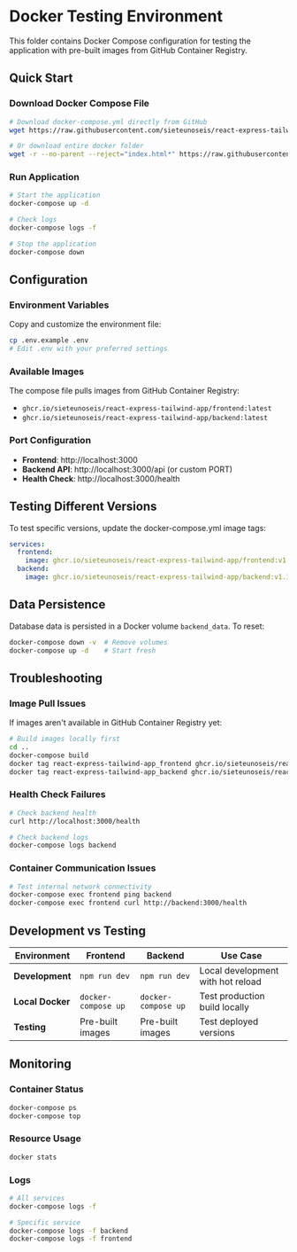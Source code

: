 # Docker Testing Environment

This folder contains Docker Compose configuration for testing the application with pre-built images from GitHub Container Registry.

## Quick Start

### Download Docker Compose File
```bash
# Download docker-compose.yml directly from GitHub
wget https://raw.githubusercontent.com/sieteunoseis/react-express-tailwind-app/main/docker/docker-compose.yml

# Or download entire docker folder
wget -r --no-parent --reject="index.html*" https://raw.githubusercontent.com/sieteunoseis/react-express-tailwind-app/main/docker/
```

### Run Application
```bash
# Start the application
docker-compose up -d

# Check logs
docker-compose logs -f

# Stop the application
docker-compose down
```

## Configuration

### Environment Variables
Copy and customize the environment file:
```bash
cp .env.example .env
# Edit .env with your preferred settings
```

### Available Images
The compose file pulls images from GitHub Container Registry:
- `ghcr.io/sieteunoseis/react-express-tailwind-app/frontend:latest`
- `ghcr.io/sieteunoseis/react-express-tailwind-app/backend:latest`

### Port Configuration
- **Frontend**: http://localhost:3000
- **Backend API**: http://localhost:3000/api (or custom PORT)
- **Health Check**: http://localhost:3000/health

## Testing Different Versions

To test specific versions, update the docker-compose.yml image tags:

```yaml
services:
  frontend:
    image: ghcr.io/sieteunoseis/react-express-tailwind-app/frontend:v1.1.0
  backend:
    image: ghcr.io/sieteunoseis/react-express-tailwind-app/backend:v1.1.0
```

## Data Persistence

Database data is persisted in a Docker volume `backend_data`. To reset:

```bash
docker-compose down -v  # Remove volumes
docker-compose up -d    # Start fresh
```

## Troubleshooting

### Image Pull Issues
If images aren't available in GitHub Container Registry yet:
```bash
# Build images locally first
cd ..
docker-compose build
docker tag react-express-tailwind-app_frontend ghcr.io/sieteunoseis/react-express-tailwind-app/frontend:latest
docker tag react-express-tailwind-app_backend ghcr.io/sieteunoseis/react-express-tailwind-app/backend:latest
```

### Health Check Failures
```bash
# Check backend health
curl http://localhost:3000/health

# Check backend logs
docker-compose logs backend
```

### Container Communication Issues
```bash
# Test internal network connectivity
docker-compose exec frontend ping backend
docker-compose exec frontend curl http://backend:3000/health
```

## Development vs Testing

| Environment | Frontend | Backend | Use Case |
|-------------|----------|---------|-----------|
| **Development** | `npm run dev` | `npm run dev` | Local development with hot reload |
| **Local Docker** | `docker-compose up` | `docker-compose up` | Test production build locally |
| **Testing** | Pre-built images | Pre-built images | Test deployed versions |

## Monitoring

### Container Status
```bash
docker-compose ps
docker-compose top
```

### Resource Usage
```bash
docker stats
```

### Logs
```bash
# All services
docker-compose logs -f

# Specific service
docker-compose logs -f backend
docker-compose logs -f frontend
```